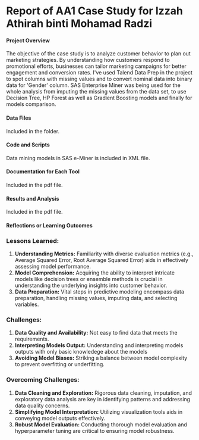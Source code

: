 # Report of AA1 Case Study for Izzah Athirah binti Mohamad Radzi

#### Project Overview 
The objective of the case study is to analyze customer behavior to plan out marketing strategies. By understanding how customers respond to promotional efforts, businesses can tailor marketing campaigns for better engagement and conversion rates. 
I've used Talend Data Prep in the project to spot columns with missing values and to convert nominal data into binary data for 'Gender' column. SAS Enterprise Miner was being used for the whole analysis from imputing the missing values from the data set, to use Decision Tree, HP Forest as well as Gradient Boosting models and finally for models comparison.

#### Data Files
Included in the folder.

#### Code and Scripts
Data mining models in SAS e-Miner is included in XML file.

#### Documentation for Each Tool
Included in the pdf file.

#### Results and Analysis
Included in the pdf file.

#### Reflections or Learning Outcomes 

### Lessons Learned:

1. **Understanding Metrics:** Familiarity with diverse evaluation metrics (e.g., Average Squared Error, Root Average Squared Error) aids in effectively assessing model performance.
2. **Model Comprehension:** Acquiring the ability to interpret intricate models like decision trees or ensemble methods is crucial in understanding the underlying insights into customer behavior.
3. **Data Preparation:** Vital steps in predictive modeling encompass data preparation, handling missing values, imputing data, and selecting variables.

### Challenges:

1. **Data Quality and Availability:** Not easy to find data that meets the requirements.
2. **Interpreting Models Output:** Understanding and interpreting models outputs with only basic knowledege about the models
3. **Avoiding Model Biases:** Striking a balance between model complexity to prevent overfitting or underfitting.

### Overcoming Challenges:

1. **Data Cleaning and Exploration:** Rigorous data cleaning, imputation, and exploratory data analysis are key in identifying patterns and addressing data quality concerns.
2. **Simplifying Model Interpretation:** Utilizing visualization tools aids in conveying model outputs effectively.
3. **Robust Model Evaluation:** Conducting thorough model evaluation and hyperparameter tuning are critical to ensuring model robustness.
